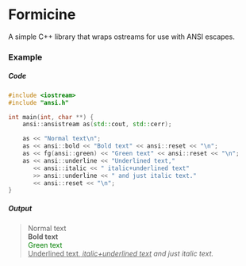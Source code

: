 # Formicine
A simple C++ library that wraps ostreams for use with ANSI escapes.

### Example
##### Code
```cpp
#include <iostream>
#include "ansi.h"

int main(int, char **) {
    ansi::ansistream as(std::cout, std::cerr);

    as << "Normal text\n";
    as << ansi::bold << "Bold text" << ansi::reset << "\n";
    as << fg(ansi::green) << "Green text" << ansi::reset << "\n";
    as << ansi::underline << "Underlined text,"
       << ansi::italic << " italic+underlined text"
       >> ansi::underline << " and just italic text."
       << ansi::reset << "\n";
}
```

##### Output
> Normal text  
**Bold text**  
<span style="color:green">Green text</span>  
<span style="text-decoration:underline">Underlined text, <span style="font-style:italic">italic+underlined text</span></span> <span style="font-style:italic">and just italic text.</span>
